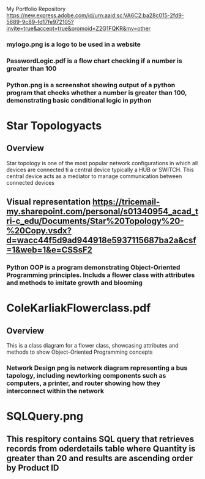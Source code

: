 My Portfolio Repository 
https://new.express.adobe.com/id/urn:aaid:sc:VA6C2:ba28c015-2fd9-5689-9c89-fd17fe972105?invite=true&accept=true&promoid=Z2G1FQKR&mv=other
### mylogo.png is a logo to be used in a website
### PasswordLogic.pdf is a flow chart checking if a number is greater than 100
### Python.png is a screenshot showing output of a python program that checks whether a number is greater than 100, demonstrating basic conditional logic in python

# Star Topologyacts 
## Overview
Star topology is one of the most popular network configurations in which all devices are connected ti a central device typically a HUB or SWITCH. This central device acts as a mediator to manage communication between connected devices
## Visual representation https://tricemail-my.sharepoint.com/personal/s01340954_acad_tri-c_edu/Documents/Star%20Topology%20-%20Copy.vsdx?d=wacc44f5d9ad944918e5937115687ba2a&csf=1&web=1&e=CSSsF2
### Python OOP is a program demonstrating Object-Oriented Programming principles. Includs a flower class with attributes and methods to imitate growth and blooming
# ColeKarliakFlowerclass.pdf 
## Overview
This is a class diagram for a flower class, showcasing attributes and methods to show Object-Oriented Programming concepts
### Network Design png is network diagram representing a bus tapology, including newtorking components such as computers, a printer, and router showing how they interconnect within the network
# SQLQuery.png
## This respitory contains SQL query that retrieves records from oderdetails table where Quantity is greater than 20 and results are ascending order by Product ID
